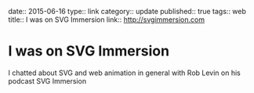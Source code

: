 date:: 2015-06-16
type:: link
category:: update
published:: true
tags:: web
title:: I was on SVG Immersion
link:: http://svgimmersion.com

# I was on SVG Immersion

I chatted about SVG and web animation in general with Rob Levin on his podcast SVG Immersion
